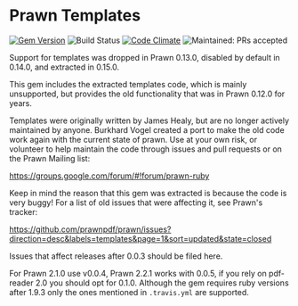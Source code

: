 # Prawn Templates

[![Gem Version](https://badge.fury.io/rb/prawn-templates.svg)](http://badge.fury.io/rb/prawn-templates)
![Build Status](https://github.com/prawnpdf/prawn-templates/actions/workflows/ci.yml/badge.svg)
[![Code Climate](https://codeclimate.com/github/prawnpdf/prawn-templates/badges/gpa.svg)](https://codeclimate.com/github/prawnpdf/prawn-templates)
![Maintained: PRs accepted](https://img.shields.io/badge/maintained-PRs_accepted-orange.svg)

Support for templates was dropped in Prawn 0.13.0, 
disabled by default in 0.14.0, and extracted in 0.15.0.

This gem includes the extracted templates code, which is mainly 
unsupported, but provides the old functionality that was in
Prawn 0.12.0 for years.

Templates were originally written by James Healy, but are no
longer actively maintained by anyone. Burkhard Vogel created 
a port to make the old code work again with the current state 
of prawn. Use at your own risk, or volunteer to help maintain 
the code through issues and pull requests or on the Prawn 
Mailing list:

https://groups.google.com/forum/#!forum/prawn-ruby

Keep in mind the reason that this gem was extracted is because the 
code is very buggy! For a list of old issues that were affecting
it, see Prawn's tracker:

https://github.com/prawnpdf/prawn/issues?direction=desc&labels=templates&page=1&sort=updated&state=closed

Issues that affect releases after 0.0.3 should be filed here.

For Prawn 2.1.0 use v0.0.4, Prawn 2.2.1 works with 0.0.5, if you rely on
pdf-reader 2.0 you should opt for 0.1.0. Although the gem requires ruby
versions after 1.9.3 only the ones mentioned in `.travis.yml` are
supported.
